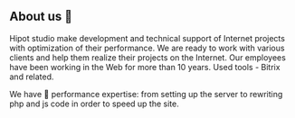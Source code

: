 ## About us 👋

Hipot studio make development and technical support of Internet projects with optimization of their performance. We are ready to work with various clients and help them realize their projects on the Internet. Our employees have been working in the Web for more than 10 years. Used tools - Bitrix and related.

We have 🧙 performance expertise: from setting up the server to rewriting php and js code in order to speed up the site.
